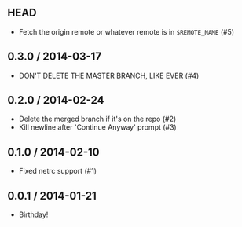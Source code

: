## HEAD

* Fetch the origin remote or whatever remote is in `$REMOTE_NAME` (#5)

## 0.3.0 / 2014-03-17

* DON'T DELETE THE MASTER BRANCH, LIKE EVER (#4)

## 0.2.0 / 2014-02-24

* Delete the merged branch if it's on the repo (#2)
* Kill newline after 'Continue Anyway' prompt (#3)

## 0.1.0 / 2014-02-10

* Fixed netrc support (#1)

## 0.0.1 / 2014-01-21

* Birthday!
